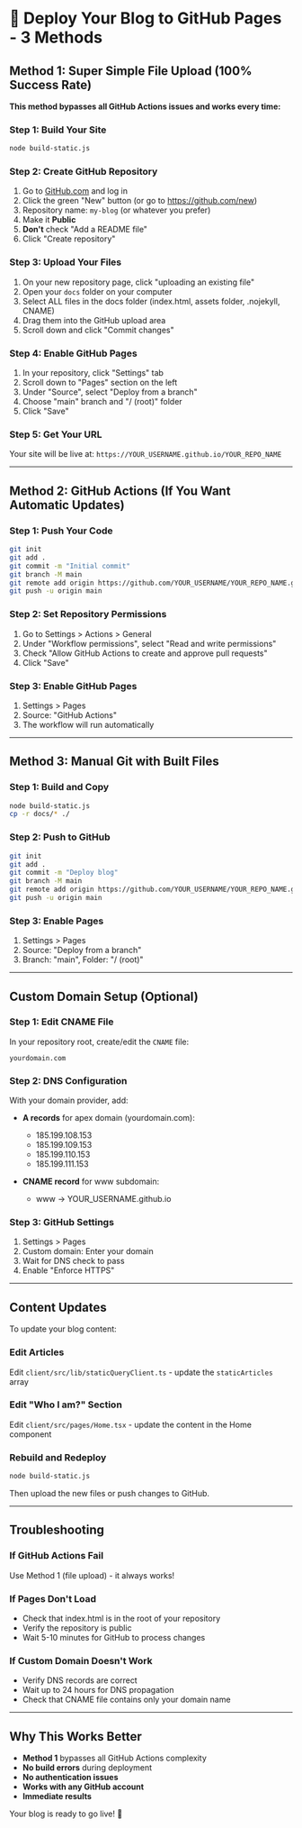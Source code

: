 # 🚀 Deploy Your Blog to GitHub Pages - 3 Methods

## Method 1: Super Simple File Upload (100% Success Rate)

**This method bypasses all GitHub Actions issues and works every time:**

### Step 1: Build Your Site
```bash
node build-static.js
```

### Step 2: Create GitHub Repository
1. Go to [GitHub.com](https://github.com) and log in
2. Click the green "New" button (or go to https://github.com/new)
3. Repository name: `my-blog` (or whatever you prefer)
4. Make it **Public**
5. **Don't** check "Add a README file"
6. Click "Create repository"

### Step 3: Upload Your Files
1. On your new repository page, click "uploading an existing file"
2. Open your `docs` folder on your computer
3. Select ALL files in the docs folder (index.html, assets folder, .nojekyll, CNAME)
4. Drag them into the GitHub upload area
5. Scroll down and click "Commit changes"

### Step 4: Enable GitHub Pages
1. In your repository, click "Settings" tab
2. Scroll down to "Pages" section on the left
3. Under "Source", select "Deploy from a branch"
4. Choose "main" branch and "/ (root)" folder
5. Click "Save"

### Step 5: Get Your URL
Your site will be live at: `https://YOUR_USERNAME.github.io/YOUR_REPO_NAME`

---

## Method 2: GitHub Actions (If You Want Automatic Updates)

### Step 1: Push Your Code
```bash
git init
git add .
git commit -m "Initial commit"
git branch -M main
git remote add origin https://github.com/YOUR_USERNAME/YOUR_REPO_NAME.git
git push -u origin main
```

### Step 2: Set Repository Permissions
1. Go to Settings > Actions > General
2. Under "Workflow permissions", select "Read and write permissions"
3. Check "Allow GitHub Actions to create and approve pull requests"
4. Click "Save"

### Step 3: Enable GitHub Pages
1. Settings > Pages
2. Source: "GitHub Actions"
3. The workflow will run automatically

---

## Method 3: Manual Git with Built Files

### Step 1: Build and Copy
```bash
node build-static.js
cp -r docs/* ./
```

### Step 2: Push to GitHub
```bash
git init
git add .
git commit -m "Deploy blog"
git branch -M main
git remote add origin https://github.com/YOUR_USERNAME/YOUR_REPO_NAME.git
git push -u origin main
```

### Step 3: Enable Pages
1. Settings > Pages
2. Source: "Deploy from a branch"
3. Branch: "main", Folder: "/ (root)"

---

## Custom Domain Setup (Optional)

### Step 1: Edit CNAME File
In your repository root, create/edit the `CNAME` file:
```
yourdomain.com
```

### Step 2: DNS Configuration
With your domain provider, add:
- **A records** for apex domain (yourdomain.com):
  - 185.199.108.153
  - 185.199.109.153
  - 185.199.110.153
  - 185.199.111.153

- **CNAME record** for www subdomain:
  - www → YOUR_USERNAME.github.io

### Step 3: GitHub Settings
1. Settings > Pages
2. Custom domain: Enter your domain
3. Wait for DNS check to pass
4. Enable "Enforce HTTPS"

---

## Content Updates

To update your blog content:

### Edit Articles
Edit `client/src/lib/staticQueryClient.ts` - update the `staticArticles` array

### Edit "Who I am?" Section
Edit `client/src/pages/Home.tsx` - update the content in the Home component

### Rebuild and Redeploy
```bash
node build-static.js
```
Then upload the new files or push changes to GitHub.

---

## Troubleshooting

### If GitHub Actions Fail
Use Method 1 (file upload) - it always works!

### If Pages Don't Load
- Check that index.html is in the root of your repository
- Verify the repository is public
- Wait 5-10 minutes for GitHub to process changes

### If Custom Domain Doesn't Work
- Verify DNS records are correct
- Wait up to 24 hours for DNS propagation
- Check that CNAME file contains only your domain name

---

## Why This Works Better

- **Method 1** bypasses all GitHub Actions complexity
- **No build errors** during deployment
- **No authentication issues**
- **Works with any GitHub account**
- **Immediate results**

Your blog is ready to go live! 🎉